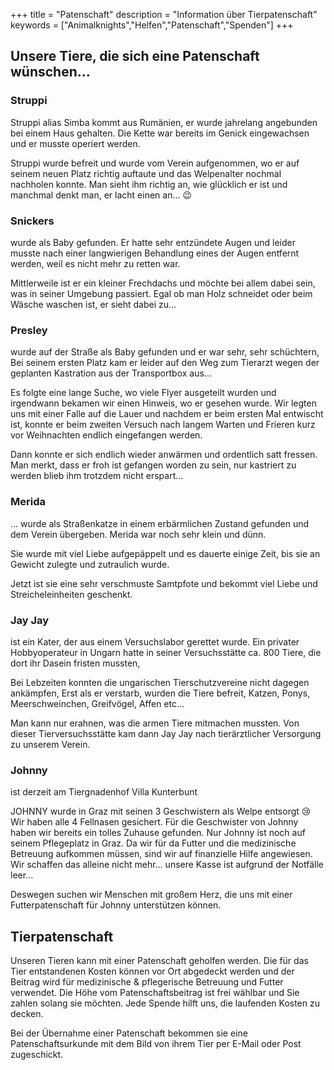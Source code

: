 +++
title = "Patenschaft"
description = "Information über Tierpatenschaft"
keywords = ["Animalknights","Helfen","Patenschaft","Spenden"]
+++

## Unsere Tiere, die sich eine Patenschaft wünschen...

### Struppi

Struppi alias Simba kommt aus Rumänien, er wurde jahrelang angebunden bei einem Haus gehalten.
Die Kette war bereits im Genick eingewachsen und er musste operiert werden.

Struppi wurde befreit und wurde vom Verein aufgenommen, wo er auf seinem neuen Platz richtig auftaute und das Welpenalter nochmal nachholen konnte. Man sieht ihm richtig an, wie glücklich er ist und manchmal denkt man, er lacht einen an... 😉


### Snickers

wurde als Baby gefunden. Er hatte sehr entzündete Augen und leider musste nach einer langwierigen Behandlung eines der Augen entfernt werden, weil es nicht mehr zu retten war.

Mittlerweile ist er ein kleiner Frechdachs und möchte bei allem dabei sein, was in seiner Umgebung passiert. Egal ob man Holz schneidet oder beim Wäsche waschen ist, er sieht dabei zu...


### Presley

wurde auf der Straße als Baby gefunden und er war sehr, sehr schüchtern, Bei seinem ersten Platz kam er leider auf den Weg zum Tierarzt wegen der geplanten Kastration aus der Transportbox aus...

Es folgte eine lange Suche, wo viele Flyer ausgeteilt wurden und irgendwann bekamen wir einen Hinweis, wo er gesehen wurde. Wir legten uns mit einer Falle auf die Lauer und nachdem er beim ersten Mal entwischt ist, konnte er beim zweiten Versuch nach langem Warten und Frieren kurz vor Weihnachten endlich eingefangen werden.

Dann konnte er sich endlich wieder anwärmen und ordentlich satt fressen. Man merkt, dass er froh ist gefangen worden zu sein, nur kastriert zu werden blieb ihm trotzdem nicht erspart...


### Merida

... wurde als Straßenkatze in einem erbärmlichen Zustand gefunden und dem Verein übergeben. Merida war noch sehr klein und dünn.

Sie wurde mit viel Liebe aufgepäppelt und es dauerte einige Zeit, bis sie an Gewicht zulegte und zutraulich wurde.

Jetzt ist sie eine sehr verschmuste Samtpfote und bekommt viel Liebe und Streicheleinheiten geschenkt.


### Jay Jay

ist ein Kater, der aus einem Versuchslabor gerettet wurde. Ein privater Hobbyoperateur in Ungarn hatte in seiner Versuchsstätte ca. 800 Tiere, die dort ihr Dasein fristen mussten,

Bei Lebzeiten konnten die ungarischen Tierschutzvereine nicht dagegen ankämpfen, Erst als er verstarb, wurden die Tiere befreit, Katzen, Ponys,  Meerschweinchen, Greifvögel, Affen etc...

Man kann nur erahnen, was die armen Tiere mitmachen mussten. Von dieser Tierversuchsstätte kam dann Jay Jay nach tierärztlicher Versorgung zu unserem Verein.

 
### Johnny

ist derzeit am Tiergnadenhof Villa Kunterbunt

JOHNNY wurde in Graz mit seinen 3 Geschwistern als Welpe entsorgt 😢 Wir haben alle 4 Fellnasen gesichert. Für die Geschwister von Johnny haben wir bereits ein tolles Zuhause gefunden. Nur Johnny ist noch auf seinem Pflegeplatz in Graz.  Da wir für da Futter und die medizinische Betreuung aufkommen müssen, sind wir auf finanzielle Hilfe angewiesen. Wir schaffen das alleine nicht mehr… unsere Kasse ist aufgrund der Notfälle leer...

Deswegen suchen wir Menschen mit großem Herz, die uns mit einer Futterpatenschaft für Johnny unterstützen können.

 

## Tierpatenschaft

Unseren Tieren kann mit einer Patenschaft geholfen werden. Die für das Tier entstandenen Kosten können vor Ort abgedeckt werden und der Beitrag wird für medizinische & pflegerische Betreuung und Futter verwendet. Die Höhe vom Patenschaftsbeitrag ist frei wählbar und Sie zahlen solang sie möchten. Jede Spende hilft uns, die laufenden Kosten zu decken.

Bei der Übernahme einer Patenschaft bekommen sie eine Patenschaftsurkunde mit dem Bild von ihrem Tier per E-Mail oder Post zugeschickt.
